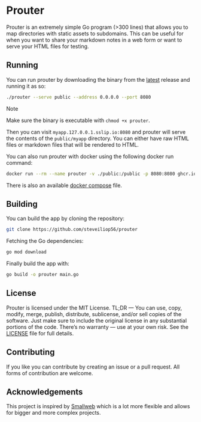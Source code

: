 # Prouter

Prouter is an extremely simple Go program (>300 lines) that allows you to map directories with static assets to subdomains. This can be useful for when you want to share your markdown notes in a web form or want to serve your HTML files for testing.

## Running

You can run prouter by downloading the binary from the [latest](https://github.com/steveiliop56/prouter/releases/latest) release and running it as so:

```bash
./prouter --serve public --address 0.0.0.0 --port 8080
```

> [!NOTE]
> Make sure the binary is executable with `chmod +x prouter`.

Then you can visit `myapp.127.0.0.1.sslip.io:8080` and prouter will serve the contents of the `public/myapp` directory. You can either have raw HTML files or markdown files that will be rendered to HTML.

You can also run prouter with docker using the following docker run command:

```bash
docker run --rm --name prouter -v ./public:/public -p 8080:8080 ghcr.io/steveiliop56/prouter
```

There is also an available [docker compose](./docker-compose.yml) file.

## Building

You can build the app by cloning the repository:

```bash
git clone https://github.com/steveiliop56/prouter
```

Fetching the Go dependencies:

```bash
go mod download
```

Finally build the app with:

```bash
go build -o prouter main.go
```

## License

Prouter is licensed under the MIT License. TL;DR — You can use, copy, modify, merge, publish, distribute, sublicense, and/or sell copies of the software. Just make sure to include the original license in any substantial portions of the code. There’s no warranty — use at your own risk.
See the [LICENSE](./LICENSE) file for full details.

## Contributing

If you like you can contribute by creating an issue or a pull request. All forms of contribution are welcome.

## Acknowledgements

This project is inspired by [Smallweb](https://github.com/pomdtr/smallweb) which is a lot more flexible and allows for bigger and more complex projects.
